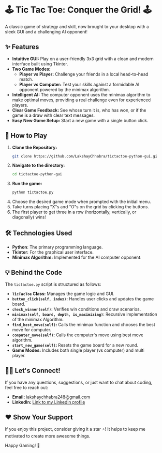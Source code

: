 # 🕹️ Tic Tac Toe: Conquer the Grid! 🕹️

A classic game of strategy and skill, now brought to your desktop with a sleek GUI and a challenging AI opponent!

## ✨ Features

*   **Intuitive GUI:** Play on a user-friendly 3x3 grid with a clean and modern interface built using Tkinter.
*   **Two Game Modes:**
    *   **Player vs Player:** Challenge your friends in a local head-to-head match.
    *   **Player vs Computer:** Test your skills against a formidable AI opponent powered by the minimax algorithm.
*   **Intelligent AI:** The computer opponent uses the minimax algorithm to make optimal moves, providing a real challenge even for experienced players.
*   **Clear Game Feedback:** See whose turn it is, who has won, or if the game is a draw with clear text messages.
*   **Easy New Game Setup:**  Start a new game with a single button click.

## 🚀 How to Play

1.  **Clone the Repository:**
    ```bash
    git clone https://github.com/LakshayChhabra/tictactoe-python-gui.git
    ```
2.  **Navigate to the directory:**
    ```bash
    cd tictactoe-python-gui
    ```
3.  **Run the game:**
    ```bash
    python tictactoe.py
    ```
4.  Choose the desired game mode when prompted with the initial menu.
5.  Take turns placing "X"s and "O"s on the grid by clicking the buttons.
6.  The first player to get three in a row (horizontally, vertically, or diagonally) wins!

## 🛠️ Technologies Used

*   **Python:** The primary programming language.
*   **Tkinter:** For the graphical user interface.
*   **Minimax Algorithm:** Implemented for the AI computer opponent.

## 💡 Behind the Code

The `tictactoe.py` script is structured as follows:

*   **`TicTacToe` Class:** Manages the game logic and GUI.
*   **`button_click(self, index)`:** Handles user clicks and updates the game board.
*   **`check_winner(self)`:** Verifies win conditions and draw scenarios.
*    **`minimax(self, board, depth, is_maximizing)`**: Recursive implementation of the minimax Algorithm.
*    **`find_best_move(self)`:** Calls the minimax function and chooses the best move for computer.
*   **`computer_move(self)`:** Calls the computer's move using best move algorithm.
*   **`start_new_game(self)`:** Resets the game board for a new round.
*   **Game Modes:** Includes both single player (vs computer) and multi player.


## 🙋‍♂️ Let's Connect!

If you have any questions, suggestions, or just want to chat about coding, feel free to reach out:

*   **Email:** lakshaychhabra248@gmail.com
*  **LinkedIn:** [Link to my LinkedIn profile](https://www.linkedin.com/in/lakshay-chhabra-941b08235/)

## ❤️ Show Your Support

If you enjoy this project, consider giving it a star ⭐! It helps to keep me motivated to create more awesome things.

Happy Gaming! 🎉
